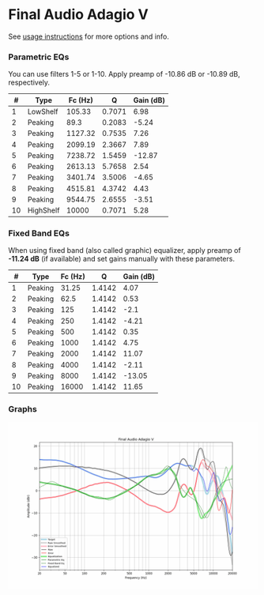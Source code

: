 # Final Audio Adagio V
See [usage instructions](https://github.com/jaakkopasanen/AutoEq#usage) for more options and info.

### Parametric EQs
You can use filters 1-5 or 1-10. Apply preamp of -10.86 dB or -10.89 dB, respectively.

|   # | Type      |   Fc (Hz) |      Q |   Gain (dB) |
|-----|-----------|-----------|--------|-------------|
|   1 | LowShelf  |    105.33 | 0.7071 |        6.98 |
|   2 | Peaking   |     89.3  | 0.2083 |       -5.24 |
|   3 | Peaking   |   1127.32 | 0.7535 |        7.26 |
|   4 | Peaking   |   2099.19 | 2.3667 |        7.89 |
|   5 | Peaking   |   7238.72 | 1.5459 |      -12.87 |
|   6 | Peaking   |   2613.13 | 5.7658 |        2.54 |
|   7 | Peaking   |   3401.74 | 3.5006 |       -4.65 |
|   8 | Peaking   |   4515.81 | 4.3742 |        4.43 |
|   9 | Peaking   |   9544.75 | 2.6555 |       -3.51 |
|  10 | HighShelf |  10000    | 0.7071 |        5.28 |

### Fixed Band EQs
When using fixed band (also called graphic) equalizer, apply preamp of **-11.24 dB** (if available) and set gains manually with these parameters.

|   # | Type    |   Fc (Hz) |      Q |   Gain (dB) |
|-----|---------|-----------|--------|-------------|
|   1 | Peaking |     31.25 | 1.4142 |        4.07 |
|   2 | Peaking |     62.5  | 1.4142 |        0.53 |
|   3 | Peaking |    125    | 1.4142 |       -2.1  |
|   4 | Peaking |    250    | 1.4142 |       -4.21 |
|   5 | Peaking |    500    | 1.4142 |        0.35 |
|   6 | Peaking |   1000    | 1.4142 |        4.75 |
|   7 | Peaking |   2000    | 1.4142 |       11.07 |
|   8 | Peaking |   4000    | 1.4142 |       -2.11 |
|   9 | Peaking |   8000    | 1.4142 |      -13.05 |
|  10 | Peaking |  16000    | 1.4142 |       11.65 |

### Graphs
![](./Final%20Audio%20Adagio%20V.png)
